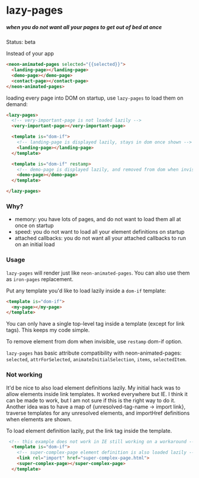 # lazy-pages
##### when you do not want all your pages to get out of bed at once

Status: beta

Instead of your app
```html
<neon-animated-pages selected="{{selected}}">
  <landing-page></landing-page>
  <demo-page></demo-page>
  <contact-page></contact-page>
</neon-animated-pages>
```
loading every page into DOM on startup, use `lazy-pages` to load them on demand:
```html
<lazy-pages>
  <!-- very-important-page is not loaded lazily -->
  <very-important-page></very-important-page>

  <template is="dom-if">
    <!-- landing-page is displayed lazily, stays in dom once shown -->
    <landing-page></landing-page>
  </template>

  <template is="dom-if" restamp>
    <!-- demo-page is displayed lazily, and removed from dom when invisible -->
    <demo-page></demo-page>
  </template>

</lazy-pages>

```

### Why?
- memory: you have lots of pages, and do not want to load them all at once on startup
- speed: you do not want to load all your element definitions on startup
- attached callbacks: you do not want all your attached callbacks to run on an initial load

### Usage

`lazy-pages` will render just like `neon-animated-pages`. You can also use them as `iron-pages` replacement.

Put any template you'd like to load lazily inside a `dom-if` template:

```html
<template is="dom-if">
  <my-page></my-page>
</template>
```

You can only have a single top-level tag inside a template (except for link tags). This keeps my code simple.

To remove element from dom when invisible, use `restamp` dom-if option.

`lazy-pages` has basic attribute compatibility with neon-animated-pages: `selected`, `attrForSelected`, `animateInitialSelection`, `items`, `selectedItem`.

### Not working

It'd be nice to also load element definitions lazily. My initial hack was
to allow <link> elements inside link templates. It worked everywhere but IE.
I think it can be made to work, but I am not sure if this is the right way to do it.
Another idea was to have a map of {unresolved-tag-name -> import link}, traverse templates
for any unresolved elements, and importHref definitions when elements are shown.

To load element definition lazily, put the link tag inside the template.
```html
 <!-- this example does not work in IE still working on a workaround -->
  <template is="dom-if">
    <!-- super-complex-page element definition is also loaded lazily -->
    <link rel="import" href="super-complex-page.html">
    <super-complex-page></super-complex-page>
  </template>
```

